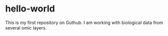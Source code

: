 # hello-world
This is my first repository on Guthub.
I am working with biological data from several omic layers.
